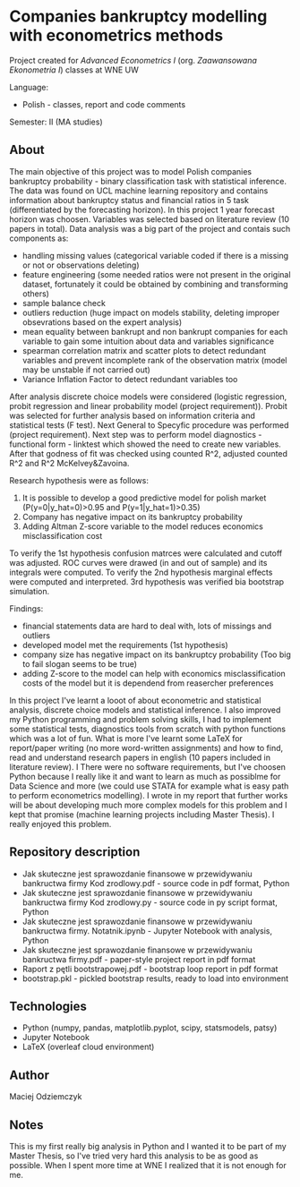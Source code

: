 # Companies bankruptcy modelling with econometrics methods
Project created for *Advanced Econometrics I* (org. *Zaawansowana Ekonometria I*) classes at WNE UW

Language: 
 * Polish - classes, report and code comments

Semester: II (MA studies)

## About
The main objective of this project was to model Polish companies bankruptcy probability - binary classification task with statistical inference. The data was found on UCL machine learning repository and contains information about bankruptcy status and financial ratios in 5 task (differentiated by the forecasting horizon). In this project 1 year forecast horizon was choosen. Variables was selected based on literature review (10 papers in total). Data analysis was a big part of the project and contais such components as:
* handling missing values (categorical variable coded if there is a missing or not or observations deleting)
* feature engineering (some needed ratios were not present in the original dataset, fortunately it could be obtained by combining and transforming others)
* sample balance check
* outliers reduction (huge impact on models stability, deleting improper obsevrations based on the expert analysis)
* mean equality between bankrupt and non bankrupt companies for each variable to gain some intuition about data and variables significance
* spearman correlation matrix and scatter plots to detect redundant variables and prevent incomplete rank of the observation matrix (model may be unstable if not carried out)
* Variance Inflation Factor to detect redundant variables too

After analysis discrete choice models were considered (logistic regression, probit regression and linear probability model (project requirement)). Probit was selected for further analysis based on information criteria and statistical tests (F test). Next General to Specyfic procedure was performed (project requirement). Next step was to perform model diagnostics - functional form - linktest which showed the need to create new variables. After that godness of fit was checked using counted R^2, adjusted counted R^2 and R^2 McKelvey&Zavoina.

Research hypothesis were as follows:
1. It is possible to develop a good predictive model for polish market (P(y=0|y_hat=0)>0.95 and P(y=1|y_hat=1)>0.35)
2. Company has negative impact on its bankruptcy probability
3. Adding Altman Z-score variable to the model reduces economics misclassification cost

To verify the 1st hypothesis confusion matrces were calculated and cutoff was adjusted. ROC curves were drawed (in and out of sample) and its integrals were computed. To verify the 2nd hypothesis marginal effects were computed and interpreted. 3rd hypothesis was verified bia bootstrap simulation.

Findings:
 * financial statements data are hard to deal with, lots of missings and outliers
 * developed model met the requirements (1st hypothesis)
 * company size has negative impact on its bankruptcy probability (Too big to fail slogan seems to be true)
 * adding Z-score to the model can help with economics misclassification costs of the model but it is dependend from reasercher preferences

In this project I've learnt a looot of about econometric and statistical analysis, discrete choice models and statistical inference. I also improved my Python programming and problem solving skills, I had to implement some statistical tests, diagnostics tools from scratch with python functions which was a lot of fun. What is more I've learnt some LaTeX for report/paper writing (no more word-written assignments) and how to find, read and understand research papers in english (10 papers included in literature review). I There were no software requirements, but I've choosen Python because I really like it and want to learn as much as possiblme for Data Science and more (we could use STATA for example what is easy path to perform econometrics modelling). I wrote in my report that further works will be about developing much more complex models for this problem and I kept that promise (machine learning projects including Master Thesis). I really enjoyed this problem.

## Repository description
 * Jak skuteczne jest sprawozdanie finansowe w przewidywaniu bankructwa firmy Kod zrodlowy.pdf - source code in pdf format, Python
 * Jak skuteczne jest sprawozdanie finansowe w przewidywaniu bankructwa firmy Kod zrodlowy.py - source code in py script format, Python
 * Jak skuteczne jest sprawozdanie finansowe w przewidywaniu bankructwa firmy. Notatnik.ipynb - Jupyter Notebook with analysis, Python
 * Jak skuteczne jest sprawozdanie finansowe w przewidywaniu bankructwa firmy.pdf - paper-style project report in pdf format 
 * Raport z pętli bootstrapowej.pdf - bootstrap loop report in pdf format
 * bootstrap.pkl - pickled bootstrap results, ready to load into environment 

## Technologies
 * Python (numpy, pandas, matplotlib.pyplot, scipy, statsmodels, patsy)
 * Jupyter Notebook
 * LaTeX (overleaf cloud environment)

## Author
Maciej Odziemczyk

## Notes
This is my first really big analysis in Python and I wanted it to be part of my Master Thesis, so I've tried very hard this analysis to be as good as possible. When I spent more time at WNE I realized that it is not enough for me.
